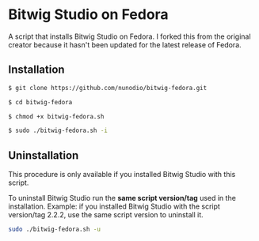 # Bitwig Studio on Fedora

A script that installs Bitwig Studio on Fedora.
I forked this from the original creator because it hasn't been updated for the latest release of Fedora.

## Installation

```bash
$ git clone https://github.com/nunodio/bitwig-fedora.git

$ cd bitwig-fedora

$ chmod +x bitwig-fedora.sh

$ sudo ./bitwig-fedora.sh -i
```

## Uninstallation

This procedure is only available if you installed Bitwig Studio with this script.

To uninstall Bitwig Studio run the **same script version/tag** used in the installation.
Example: if you installed Bitwig Studio with the script version/tag 2.2.2, use the same script version to uninstall it.

```bash
sudo ./bitwig-fedora.sh -u
```
